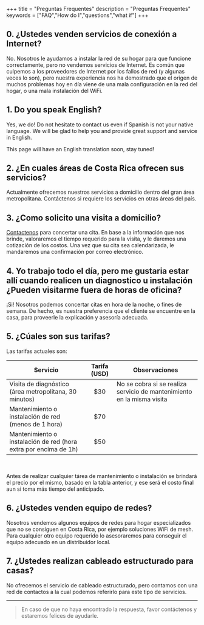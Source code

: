 +++
title = "Preguntas Frequentes"
description = "Preguntas Frequentes"
keywords = ["FAQ","How do I","questions","what if"]
+++

## 0. ¿Ustedes venden servicios de conexión a Internet?

No. Nosotros le ayudamos a instalar la red de su hogar para que funcione correctamente, pero no vendemos servicios de Internet. Es común que culpemos a los proveedores de Internet por los fallos de red (y algunas veces lo son), pero nuestra experiencia nos ha demostrado que el origen de muchos problemas hoy en día viene de una mala configuración en la red del hogar, o una mala instalación del WiFi.

## 1. Do you speak English?

Yes, we do! Do not hesitate to contact us even if Spanish is not your native language. We will be glad to help you and provide
great support and service in English.

This page will have an English translation soon, stay tuned!

## 2. ¿En cuales áreas de Costa Rica ofrecen sus servicios?

Actualmente ofrecemos nuestros servicios a domicilio dentro del gran área metropolitana. Contáctenos si requiere los servicios en otras áreas del país.

## 3. ¿Como solicito una visita a domicilio?

[Contactenos](/contact/) para concertar una cita. En base a la información que nos brinde, valoraremos el tiempo requerido para
la visita, y le daremos una cotización de los costos. Una vez que su cita sea calendarizada, le mandaremos una confirmación por correo electrónico.

## 4. Yo trabajo todo el día, pero me gustaria estar allí cuando realicen un diagnostico u instalación ¿Pueden visitarme fuera de horas de oficina?

¡Si! Nosotros podemos concertar citas en hora de la noche, o fines de semana. De hecho, es nuestra preferencia que el cliente se
encuentre en la casa, para proveerle la explicación y asesoría adecuada.

## 5. ¿Cúales son sus tarifas?

Las tarifas actuales son:

| Servicio                                                | Tarifa (USD) | Observaciones       |
| ------------------------------------------------------- |:------------:| ------------------- |
| Visita de diagnóstico (área metropolitana, 30 minutos)  |          $30 | No se cobra si se realiza servicio de mantenimiento en la misma visita  |
| Mantenimiento o instalación de red (menos de 1 hora)    |          $70 |  |
| Mantenimiento o instalación de red (hora extra por encima de 1h)  |         $50 |  |

<br>

Antes de realizar cualquier tárea de mantenimiento o instalación se brindará el
precio por el mismo, basado en la tabla anterior, y ese será el costo final aun si toma más tiempo del anticipado.

## 6. ¿Ustedes venden equipo de redes?

Nosotros vendemos algunos equipos de redes para hogar especializados que no se consiguen en Costa Rica, por
ejemplo soluciones WiFi de mesh. Para cualquier otro equipo requerido lo asesoraremos para conseguir
el equipo adecuado en un distribuidor local.

## 7. ¿Ustedes realizan cableado estructurado para casas?

No ofrecemos el servicio de cableado estructurado, pero contamos con una red de contactos a la
cual podemos referirlo para este tipo de servicios.

---

> En caso de que no haya encontrado la respuesta, favor contáctenos y estaremos felices de ayudarle.
